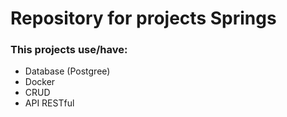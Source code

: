 # Repository for projects Springs

### This projects use/have:

* Database (Postgree)
* Docker
* CRUD
* API RESTful

